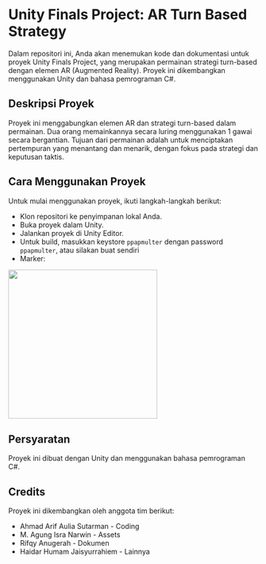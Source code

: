 # Unity Finals Project: AR Turn Based Strategy
Dalam repositori ini, Anda akan menemukan kode dan dokumentasi untuk proyek Unity Finals Project, yang merupakan permainan strategi turn-based dengan elemen AR (Augmented Reality). Proyek ini dikembangkan menggunakan Unity dan bahasa pemrograman C#.

## Deskripsi Proyek
Proyek ini menggabungkan elemen AR dan strategi turn-based dalam permainan. Dua orang memainkannya secara luring menggunakan 1 gawai secara bergantian. Tujuan dari permainan adalah untuk menciptakan pertempuran yang menantang dan menarik, dengan fokus pada strategi dan keputusan taktis.

## Cara Menggunakan Proyek
Untuk mulai menggunakan proyek, ikuti langkah-langkah berikut:

- Klon repositori ke penyimpanan lokal Anda.
- Buka proyek dalam Unity.
- Jalankan proyek di Unity Editor.
- Untuk build, masukkan keystore `ppapmulter` dengan password `ppapmulter`, atau silakan buat sendiri
- Marker: 
<img width=300 src="https://github.com/damywise/PPAP-Multer-Tubes/assets/25608913/32045a5c-1e7e-4ce9-bfcc-6854446211e0" />


## Persyaratan
Proyek ini dibuat dengan Unity dan menggunakan bahasa pemrograman C#.

## Credits
Proyek ini dikembangkan oleh anggota tim berikut:
- Ahmad Arif Aulia Sutarman - Coding
- M. Agung Isra Narwin - Assets
- Rifqy Anugerah - Dokumen
- Haidar Humam Jaisyurrahiem - Lainnya

